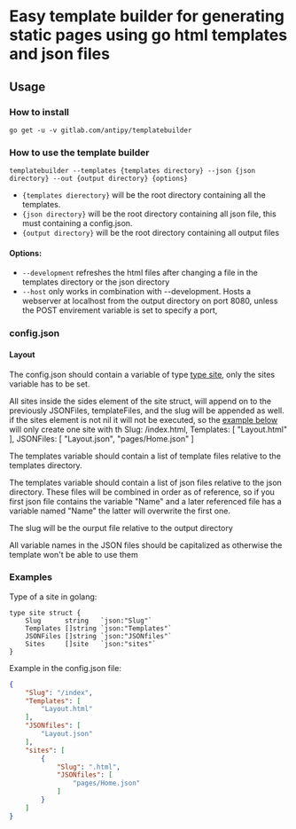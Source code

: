 # Easy template builder for generating static pages using go html templates and json files

## Usage

### How to install
`go get -u -v gitlab.com/antipy/templatebuilder`

### How to use the template builder
`templatebuilder --templates {templates directory} --json {json directory} --out {output directory} {options}`

- `{templates dierectory}` will be the root directory containing all the templates.
- `{json directory}` will be the root directory containing all json file, this must containing a config.json.
- `{output directory}` will be the root directory containing all output files

#### Options:

- `--development` refreshes the html files after changing a file in the templates directory or the json directory
- `--host` only works in combination with --development. Hosts a webserver at localhost from the output directory on port 8080, unless the POST envirement variable is set to specify a port, 
### config.json

#### Layout

The config.json should contain a variable of type [type site](#examples), only the sites variable has to be set.

All sites inside the sides element of the site struct, will append on to the previously JSONFiles, templateFiles, and the slug will be appended as well. if the sites element is not nil it will not be executed, so the [example below](#examples) will only create one site with th Slug: /index.html, Templates: [ "Layout.html" ], JSONFiles: [ "Layout.json", "pages/Home.json" ]

The templates variable should contain a list of template files relative to the templates directory.

The templates variable should contain a list of json files relative to the json directory. These files will be combined in order as of reference, so if you first json file contains the variable "Name" and a later referenced file has a variable named "Name" the latter will overwrite the first one.

The slug will be the ourput file relative to the output directory

All variable names in the JSON files should be capitalized as otherwise the template won't be able to use them

### Examples

Type of a site in golang:
```golang
type site struct {
    Slug      string   `json:"Slug"`
    Templates []string `json:"Templates"`
    JSONFiles []string `json:"JSONfiles"`
	Sites     []site   `json:"sites"`
}
```

Example in the config.json file:
```json
{
	"Slug": "/index",
	"Templates": [
		"Layout.html"
	],
	"JSONfiles": [
		"Layout.json"
	],
	"sites": [
		{
			"Slug": ".html",
			"JSONfiles": [
				"pages/Home.json"
			]
		}
	]
}
```